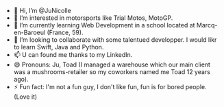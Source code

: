 - 👋 Hi, I’m @JuNicolle
- 👀 I’m interested in motorsports like Trial Motos, MotoGP. 
- 🌱 I’m currently learning Web Development in a school located at Marcq-en-Baroeul (France, 59).
- 💞️ I’m looking to collaborate with some talentued developper. I would likr to learn Swift, Java and Python. 
- 📫 U can found me thanks to my LinkedIn.
- 😄 Pronouns: Ju, Toad (I managed a warehouse which our main client was a mushrooms-retailer so my coworkers named me Toad 12 years ago). 
- ⚡ Fun fact: I'm not a fun guy, I don't like fun, fun is for bored people. (Love it)

<!---
JuNicolle/JuNicolle is a ✨ special ✨ repository because its `README.md` (this file) appears on your GitHub profile.
You can click the Preview link to take a look at your changes.
--->
